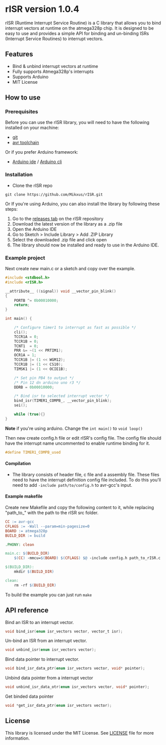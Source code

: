 # rISR version 1.0.4

rISR (Runtime Interrupt Service Routine) is a C library that allows you to bind interrupt vectors at runtime on the atmega328p chip. It is designed to be easy to use and provides a simple API for binding and un-binding ISRs (Interrupt Service Routines) to interrupt vectors.

## Features
- Bind & unbind interrupt vectors at runtime
- Fully supports Atmega328p's interrupts
- Supports Arduino
- MIT License

## How to use
### Prerequisites
Before you can use the rISR library, you will need to have the following installed on your machine:
- [git](https://scm.com)
- [avr toolchain](https://www.microchip.com/en-us/tools-resources/develop/microchip-studio/gcc-compilers)

Or if you prefer Arduino framework:

- [Arduino ide](https://www.arduino.cc/en/software) / [Arduino cli](https://arduino.github.io/arduino-cli/latest/#installation)

### Installation
- Clone the rISR repo
```
git clone https://github.com/Mikxus/rISR.git
```

Or If you're using Arduino, you can also install the library by following these steps:

1. Go to the [releases tab](https://github.com/Mikxus/rISR/releases) on the rISR repository
2. Download the latest version of the library as a .zip file
3. Open the Arduino IDE
4. Go to Sketch > Include Library > Add .ZIP Library
5. Select the downloaded .zip file and click open
6. The library should now be installed and ready to use in the Arduino IDE.

### Example project
Next create new main.c or a sketch and copy over the example.
```C
#include <stdbool.h>
#include <rISR.h>

__attribute__ ((signal)) void __vector_pin_blink()
{
    PORTB ^= 0b00010000;
    return;
}

int main() {

    /* Configure timer1 to interrupt as fast as possible */
    cli();
    TCCR1A = 0;
    TCCR1B = 0;
    TCNT1  = 0;
    PRR &= ~(1 << PRTIM1);
    OCR1A = 1;
    TCCR1B |= (1 << WGM12);
    TCCR1B |= (1 << CS10);
    TIMSK1 |= (1 << OCIE1B);

    /* Set pin PB4 to output */
    /* Pin 12 dn arduino uno r3 */ 
    DDRB = 0b00010000;                    

    /* Bind isr to selected interrupt vector */
    bind_isr(TIMER1_COMPB_, __vector_pin_blink);
    sei();

    while (true){}
}
```
**Note** if you're using arduino. Change the ```int main()``` to ```void loop()```

Then new create config.h file or edit rISR's config file. The config file should have the interrupt name uncommented to enable runtime binding for it.
```C
#define TIMER1_COMPB_used
```

#### Compilation
- The library consists of header file, c file and a assembly file. These files need to have the interrupt definition config file included. To do this you'll need to add ```-include path/to/config.h``` to avr-gcc's input.

#### Example makefile
Create new Makefile and copy the following content to it, while replacing "path_to_" with the path to the rISR src folder.

```Makefile
CC := avr-gcc
CFLAGS := -Wall --param=min-pagesize=0
BOARD := atmega328p
BUILD_DIR := build

.PHONY: clean

main.c: $(BUILD_DIR)
    $(CC) -mmcu=$(BOARD) $(CFLAGS) $@ -include config.h path_to_rISR.c path_to_rISR.S -o $(BUILD_DIR)/main.o

$(BUILD_DIR):
    mkdir $(BUILD_DIR)

clean:
    rm -rf $(BUILD_DIR)
```

To build the example you can just run ```make```

## API reference
Bind an ISR to an interrupt vector.
```C
void bind_isr(enum isr_vectors vector, vector_t isr);
```

Un-bind an ISR from an interrupt vector.
```C
void unbind_isr(enum isr_vectors vector);
```

Bind data pointer to interrupt vector.
```C
void bind_isr_data_ptr(enum isr_vectors vector, void* pointer);
```

Unbind data pointer from a interrupt vector
```C
void unbind_isr_data_otr(enum isr_vectors vector, void* pointer);
```

Get binded data pointer
```C
void *get_isr_data_ptr(enum isr_vectors vector);
```

## License
This library is licensed under the MIT License. See [LICENSE](https://github.com/Mikxus/rISR/blob/main/LICENSE) file for more information.
